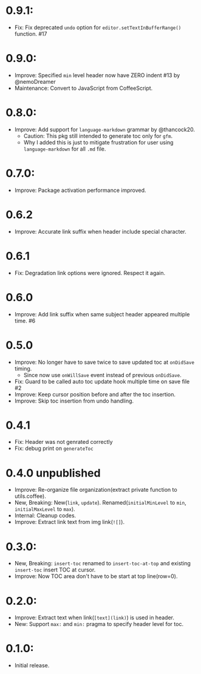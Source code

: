 # 0.9.1:
- Fix: Fix deprecated `undo` option for `editor.setTextInBufferRange()` function. #17

# 0.9.0:
- Improve: Specified `min` level header now have ZERO indent #13 by @nemoDreamer
- Maintenance: Convert to JavaScript from CoffeeScript.

# 0.8.0:
- Improve: Add support for `language-markdown` grammar by @thancock20.
  - Caution: This pkg still intended to generate toc only for `gfm`.
  - Why I added this is just to mitigate frustration for user using `language-markdown` for all `.md` file.

# 0.7.0:
- Improve: Package activation performance improved.

# 0.6.2
- Improve: Accurate link suffix when header include special character.

# 0.6.1
- Fix: Degradation link options were ignored. Respect it again.

# 0.6.0
- Improve: Add link suffix when same subject header appeared multiple time. #6

# 0.5.0
- Improve: No longer have to save twice to save updated toc at `onDidSave` timing.
  - Since now use `onWillSave` event instead of previous `onDidSave`.
- Fix: Guard to be called auto toc update hook multiple time on save file #2
- Improve: Keep cursor position before and after the toc insertion.
- Improve: Skip toc insertion from undo handling.

# 0.4.1
- Fix: Header was not genrated correctly
- Fix: debug print on `generateToc`

# 0.4.0 unpublished
- Improve: Re-organize file organization(extract private function to utils.coffee).
- New, Breaking: New(`link`, `update`). Renamed(`initialMinLevel` to `min`,  `initialMaxLevel` to `max`).
- Internal: Cleanup codes.
- Improve: Extract link text from img link(`![]`).

# 0.3.0:
- New, Breaking: `insert-toc` renamed to `insert-toc-at-top` and existing `insert-toc` insert TOC at cursor.
- Improve: Now TOC area don't have to be start at top line(row=0).

# 0.2.0:
- Improve: Extract text when link(`[text](link)`) is used in header.
- New: Support `max:` and `min:` pragma to specify header level for toc.

# 0.1.0:
- Initial release.
